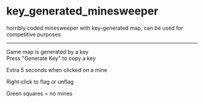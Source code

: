 # key_generated_minesweeper
horribly coded minesweeper with key-generated map, can be used for competitive purposes

---

Game map is generated by a key  
Press "Generate Key" to copy a key

Extra 5 seconds when clicked on a mine

Right click to flag or unflag

Green squares = no mines
